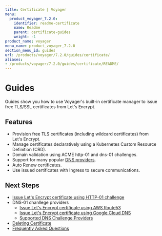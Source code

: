 ```yaml
---
title: Certificate | Voyager
menu:
  product_voyager_7.2.0:
    identifier: readme-certificate
    name: Readme
    parent: certificate-guides
    weight: -1
product_name: voyager
menu_name: product_voyager_7.2.0
section_menu_id: guides
url: /products/voyager/7.2.0/guides/certificate/
aliases:
- /products/voyager/7.2.0/guides/certificate/README/
---
```


# Guides

Guides show you how to use Voyager's built-in certificate manager to issue free TLS/SSL certificates from Let's Encrypt.

## Features
- Provision free TLS certificates (including wildcard certificates) from Let's Encrypt.
- Manage certificates declaratively using a Kubernetes Custom Resource Definition (CRD).
- Domain validation using ACME http-01 and dns-01 challenges.
- Support for many popular [DNS providers](/products/voyager/7.2.0/guides/certificate/dns/providers).
- Auto Renew certificates.
- Use issued certificates with Ingress to secure communications.

## Next Steps
- [Issue Let's Encrypt certificate using HTTP-01 challenge](/products/voyager/7.2.0/guides/certificate/http/overview)
- DNS-01 chanllege providers
  - [Issue Let's Encrypt certificate using AWS Route53](/products/voyager/7.2.0/guides/certificate/dns/route53)
  - [Issue Let's Encrypt certificate using Google Cloud DNS](/products/voyager/7.2.0/guides/certificate/dns/google-cloud)
  - [Supported DNS Challenge Providers](/products/voyager/7.2.0/guides/certificate/dns/providers)
- [Deleting Certificate](/products/voyager/7.2.0/guides/certificate/delete)
- [Frequently Asked Questions](/products/voyager/7.2.0/guides/certificate/faq)

